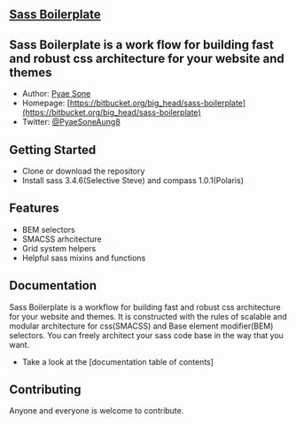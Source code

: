 ## [Sass Boilerplate](https://bitbucket.org/big_head/sass-boilerplate)
## Sass Boilerplate is a work flow for building fast and robust css architecture for your website and themes
* Author: [Pyae Sone](https://github.com/pyaesone)
* Homepage: [https://bitbucket.org/big_head/sass-boilerplate](https://bitbucket.org/big_head/sass-boilerplate)
* Twitter: [@PyaeSoneAung8](http://twitter.com/PyaeSoneAung8)

## Getting Started
* Clone or download the repository
* Install sass 3.4.6(Selective Steve) and compass 1.0.1(Polaris)

## Features
* BEM selectors 
* SMACSS arhcitecture
* Grid system helpers
* Helpful sass mixins and functions

## Documentation
Sass Boilerplate is a workflow for building fast and robust css architecture for your website and themes. It is constructed with the rules of scalable and modular architecture for css(SMACSS) and Base element modifier(BEM) selectors. You can freely architect your sass code base in the way that you want.
* Take a look at the [documentation table of contents]

## Contributing
Anyone and everyone is welcome to contribute.